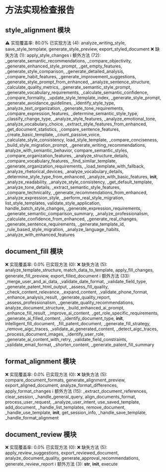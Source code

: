 # 方法实现检查报告

## style_alignment 模块
⚠️ 实现覆盖率: 80.0%
已实现方法 (4): analyze_writing_style, save_style_template, generate_style_preview, export_styled_document
❌ 缺失方法 (1): apply_style_changes
ℹ️ 额外方法 (72): _generate_semantic_recommendations, _compare_objectivity, _generate_enhanced_style_prompt, _get_empty_features, _generate_style_comparison, _generate_detailed_analysis, _compare_habit_features, _generate_improvement_suggestions, _generate_style_prompt_from_enhanced, _analyze_sentence_structure, _calculate_quality_metrics, _generate_semantic_style_prompt, _generate_vocabulary_requirements, _calculate_semantic_confidence, _compare_formality, _update_style_template_index, _generate_style_prompt, _generate_avoidance_guidelines, _identify_style_type, _analyze_text_organization, _generate_tone_requirements, _compare_expression_features, _determine_semantic_style_type, _classify_change_type, _analyze_style_features, _analyze_emotional_tone, _analyze_vocabulary_choice, _extract_style_features_from_enhanced, _get_document_statistics, _compare_sentence_features, _create_basic_template, _count_passive_voice, _calculate_style_consistency, load_style_template, _compare_conciseness, _build_style_migration_prompt, _generate_writing_recommendations, analyze_with_semantic_behavior, compare_semantic_styles, _compare_organization_features, _analyze_structure_details, _compare_vocabulary_features, _find_similar_template, _generate_organization_requirements, _load_template_with_fallback, _analyze_rhetorical_devices, _analyze_vocabulary_details, _determine_style_type_from_enhanced, _analyze_with_basic_features, __init__, _analyze_readability, _analyze_style_consistency, _get_default_template, _analyze_tone_details, _extract_semantic_style_features, _compare_technicality, _generate_recommendations_from_enhanced, _analyze_expression_style, _perform_real_style_migration, list_style_templates, validate_style_application, handle_batch_style_changes, _generate_expression_requirements, _generate_semantic_comparison_summary, _analyze_professionalism, _calculate_confidence_from_enhanced, _generate_real_changes, _generate_sentence_requirements, _generate_template_id, _rule_based_style_migration, _analyze_language_habits, _analyze_with_enhanced_features

## document_fill 模块
❌ 实现覆盖率: 0.0%
已实现方法 (0): 
❌ 缺失方法 (5): analyze_template_structure, match_data_to_template, apply_fill_changes, generate_fill_preview, export_filled_document
ℹ️ 额外方法 (33): _merge_user_and_ai_data, _validate_date_format, _validate_field_type, _generate_patent_html_output, _assess_fill_quality, _check_content_relevance, _expand_content, _validate_phone_format, _enhance_analysis_result, _generate_quality_report, _assess_professionalism, _generate_quality_recommendations, analyze_document_structure, _build_enhanced_ai_prompt, _enhance_fill_result, _improve_ai_content, _get_role_specific_requirements, _generate_ai_filled_content, _identify_document_type, __init__, intelligent_fill_document, _fill_patent_document, _generate_fill_strategy, _remove_aigc_traces, _validate_ai_generated_content, _detect_aigc_traces, _process_document_images, _identify_user_role, _generate_ai_content_with_retry, _validate_field_constraints, _validate_email_format, _shorten_content, _generate_patent_fill_summary

## format_alignment 模块
❌ 实现覆盖率: 0.0%
已实现方法 (0): 
❌ 缺失方法 (5): compare_document_formats, generate_alignment_preview, export_aligned_document, analyze_format_differences, apply_format_changes
ℹ️ 额外方法 (15): _extract_document_references, clear_session, _handle_general_query, align_documents_format, process_user_request, _analyze_user_intent, use_saved_template, add_document, _handle_list_templates, remove_document, _handle_use_template, __init__, get_session_info, _handle_save_template, _handle_format_alignment

## document_review 模块
❌ 实现覆盖率: 0.0%
已实现方法 (0): 
❌ 缺失方法 (5): apply_review_suggestions, export_reviewed_document, analyze_document_quality, generate_approval_recommendations, generate_review_report
ℹ️ 额外方法 (3): __str__, __init__, execute
